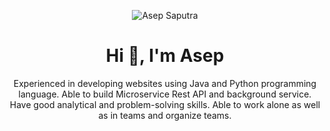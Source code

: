 <p align="center">
<img src="https://komarev.com/ghpvc/?username=asepscareer" alt="Asep Saputra" /> </p>
<h1 align="center">Hi 👋, I'm Asep</h1>
<p align="center">Experienced in developing websites using Java and Python programming language. Able to build Microservice Rest API and background service. Have good analytical and problem-solving skills. Able to work alone as well as in teams and organize teams.</p>
